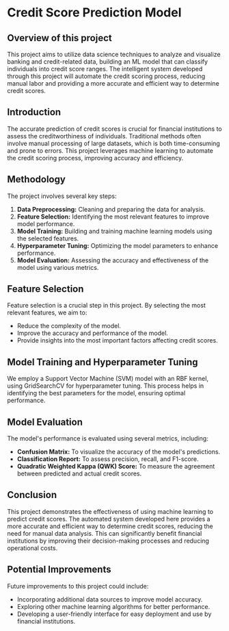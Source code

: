# Credit Score Prediction Model

## Overview of this project

This project aims to utilize data science techniques to analyze and visualize banking and credit-related data, building an ML model that can classify individuals into credit score ranges. The intelligent system developed through this project will automate the credit scoring process, reducing manual labor and providing a more accurate and efficient way to determine credit scores.

## Introduction

The accurate prediction of credit scores is crucial for financial institutions to assess the creditworthiness of individuals. Traditional methods often involve manual processing of large datasets, which is both time-consuming and prone to errors. This project leverages machine learning to automate the credit scoring process, improving accuracy and efficiency.

## Methodology

The project involves several key steps:

1. **Data Preprocessing:** Cleaning and preparing the data for analysis.
2. **Feature Selection:** Identifying the most relevant features to improve model performance.
3. **Model Training:** Building and training machine learning models using the selected features.
4. **Hyperparameter Tuning:** Optimizing the model parameters to enhance performance.
5. **Model Evaluation:** Assessing the accuracy and effectiveness of the model using various metrics.

## Feature Selection

Feature selection is a crucial step in this project. By selecting the most relevant features, we aim to:

- Reduce the complexity of the model.
- Improve the accuracy and performance of the model.
- Provide insights into the most important factors affecting credit scores.

## Model Training and Hyperparameter Tuning

We employ a Support Vector Machine (SVM) model with an RBF kernel, using GridSearchCV for hyperparameter tuning. This process helps in identifying the best parameters for the model, ensuring optimal performance.

## Model Evaluation

The model's performance is evaluated using several metrics, including:

- **Confusion Matrix:** To visualize the accuracy of the model's predictions.
- **Classification Report:** To assess precision, recall, and F1-score.
- **Quadratic Weighted Kappa (QWK) Score:** To measure the agreement between predicted and actual credit scores.

## Conclusion

This project demonstrates the effectiveness of using machine learning to predict credit scores. The automated system developed here provides a more accurate and efficient way to determine credit scores, reducing the need for manual data analysis. This can significantly benefit financial institutions by improving their decision-making processes and reducing operational costs.

## Potential Improvements

Future improvements to this project could include:

- Incorporating additional data sources to improve model accuracy.
- Exploring other machine learning algorithms for better performance.
- Developing a user-friendly interface for easy deployment and use by financial institutions.
